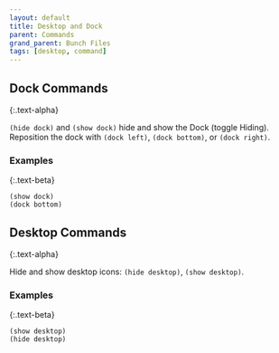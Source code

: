 ```yaml
---
layout: default
title: Desktop and Dock
parent: Commands
grand_parent: Bunch Files
tags: [desktop, command]
---
```

## Dock Commands
{:.text-alpha}

`(hide dock)` and `(show dock)` hide and show the Dock (toggle Hiding). Reposition the dock with `(dock left)`, `(dock bottom)`, or `(dock right)`.

### Examples
{:.text-beta}

```bunch
(show dock)
(dock bottom)
```

## Desktop Commands
{:.text-alpha}

Hide and show desktop icons: `(hide desktop)`, `(show desktop)`.

### Examples
{:.text-beta}

```bunch
(show desktop)
(hide desktop)
```
